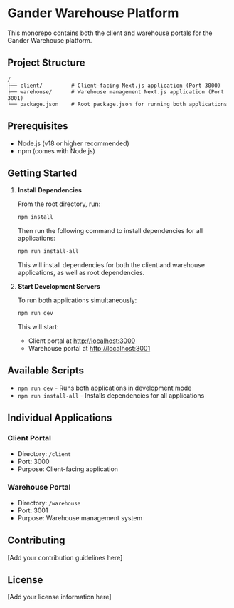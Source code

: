 # Gander Warehouse Platform

This monorepo contains both the client and warehouse portals for the Gander Warehouse platform.

## Project Structure

```
/
├── client/         # Client-facing Next.js application (Port 3000)
├── warehouse/      # Warehouse management Next.js application (Port 3001)
└── package.json    # Root package.json for running both applications
```

## Prerequisites

- Node.js (v18 or higher recommended)
- npm (comes with Node.js)

## Getting Started

1. **Install Dependencies**
   
   From the root directory, run:
   ```bash
   npm install
   ```
   Then run the following command to install dependencies for all applications:

   ```bash
   npm run install-all
   ```
   This will install dependencies for both the client and warehouse applications, as well as root dependencies.

2. **Start Development Servers**
   
   To run both applications simultaneously:
   ```bash
   npm run dev
   ```
   This will start:
   - Client portal at [http://localhost:3000](http://localhost:3000)
   - Warehouse portal at [http://localhost:3001](http://localhost:3001)

## Available Scripts

- `npm run dev` - Runs both applications in development mode
- `npm run install-all` - Installs dependencies for all applications

## Individual Applications

### Client Portal
- Directory: `/client`
- Port: 3000
- Purpose: Client-facing application

### Warehouse Portal
- Directory: `/warehouse`
- Port: 3001
- Purpose: Warehouse management system

## Contributing

[Add your contribution guidelines here]

## License

[Add your license information here] 